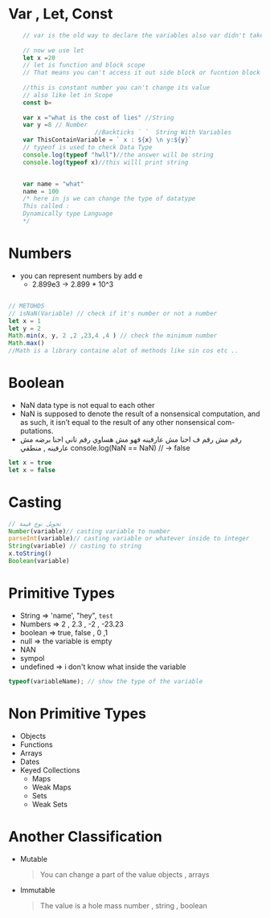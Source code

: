 # Var , Let, Const

```js
    // var is the old way to declare the variables also var didn't take care about scope
    
    // now we use let
    let x =20
    // let is function and block scope 
    // That means you can't access it out side block or fucntion block {}
    
    //this is constant number you can't change its value
    // also like let in Scope 
    const b=
    
    var x ="what is the cost of lies" //String
    var y =8 // Number
                        //Backticks ` `  String With Variables
    var ThisContainVariable = ` x : ${x} \n y:${y}` 
    // typeof is used to check Data Type
    console.log(typeof "hwll")//the answer will be string 
    console.log(typeof x)//this willl print string 


    var name = "what"
    name = 100 
    /* here in js we can change the type of datatype 
    This called :
    Dynamically type Language
    */ 
```



# Numbers
- you can represent numbers by add e
    - 2.899e3 -> 2.899 * 10^3
```js

// METOHDS
// isNaN(Variable) // check if it's number or not a number
let x = 1
let y = 2
Math.min(x, y, 2 ,2 ,23,4 ,4 ) // check the minimum number
Math.max()
//Math is a library containe alot of methods like sin cos etc .. 
```

# Boolean
- NaN data type is not equal to each other
- NaN is supposed to denote the result of a nonsensical computation,
and as such, it isn’t equal to the result of any other nonsensical com-
putations.
- رقم مش رقم ف احنا مش عارفينه فهو مش هساوي رقم تاني احنا برضه مش عارفينه , منطقي
console.log(NaN == NaN)
// → false
```js
let x = true
let x = false
```


# Casting
```js
// تحويل نوع قيمة 
Number(variable)// casting variable to number 
parseInt(variable)// casting variable or whatever inside to integer
String(variable) // casting to string 
x.toString()
Boolean(variable)
```
# Primitive Types
- String => 'name', "hey", `test`
- Numbers => 2 , 2.3 , -2 , -23.23 
- boolean => true, false  , 0 ,1 
- null => the variable is empty 
- NAN
- sympol
- undefined => i don't know what inside the variable 
```js
typeof(variableName); // show the type of the variable
```

# Non Primitive Types 
- Objects 
- Functions
- Arrays 
- Dates
- Keyed Collections 
  - Maps
  - Weak Maps
  - Sets 
  - Weak Sets
 
# Another Classification 
- Mutable 
  > You can change a part of the value 
    objects , arrays 
    
- Immutable
  > The value is a hole mass 
    number , string , boolean 